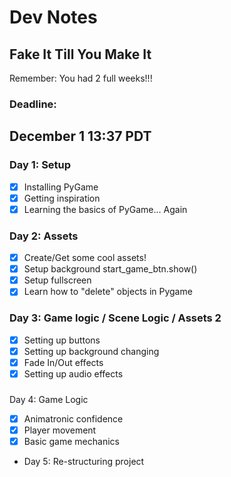 # Dev Notes
## Fake It Till You Make It

Remember: You had 2 full weeks!!!

### Deadline: 
December 1 13:37 PDT
---

### Day 1: Setup
- [x] Installing PyGame
- [x] Getting inspiration
- [x] Learning the basics of PyGame... Again

### Day 2: Assets
- [x] Create/Get some cool assets!
- [x] Setup background    start_game_btn.show()
- [x] Setup fullscreen
- [x] Learn how to "delete" objects in Pygame

### Day 3: Game logic / Scene Logic / Assets 2
- [x] Setting up buttons
- [x] Setting up background changing
- [x] Fade In/Out effects 
- [x] Setting up audio effects

### 
Day 4: Game Logic
- [x] Animatronic confidence
- [x] Player movement
- [x] Basic game mechanics

- Day 5: Re-structuring project
